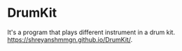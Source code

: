 # DrumKit
It's a program that plays different instrument in  a drum kit.       
https://shreyanshmmgn.github.io/DrumKit/.
